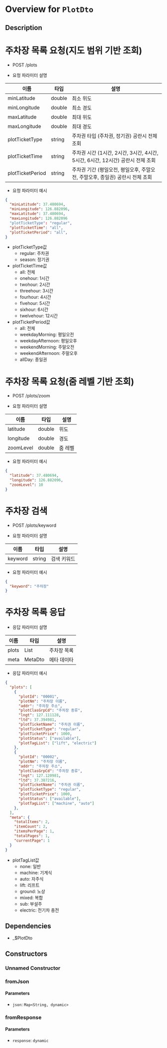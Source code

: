 # Overview for `PlotDto`

## Description

# 주차장 목록 요청(지도 범위 기반 조회)

 - POST /plots

 - 요청 파라미터 설명

  |이름|타입|설명|
  |-|-|-|
  |minLatitude|double|최소 위도|
  |minLongitude|double|최소 경도|
  |maxLatitude|double|최대 위도|
  |maxLongitude|double|최대 경도|
  |plotTicketType|string|주차권 타입 (주차권, 정기권) 공란시 전체 조회|
  |plotTicketTime|string|주차권 시간 (1시간, 2시간, 3시간, 4시간, 5시간, 6시간, 12시간) 공란시 전체 조회|
  |plotTicketPeriod|string|주차권 기간 (평일오전, 평일오후, 주말오전, 주말오후, 종일권) 공란시 전체 조회|

 - 요청 파라미터 예시

 ```json
 {
   "minLatitude": 37.480694,
   "minLongitude": 126.882096,
   "maxLatitude": 37.480694,
   "maxLongitude": 126.882096
   "plotTicketType": "regular",
   "plotTicketTime": "all",
   "plotTicketPeriod": "all",
 }
 ```

 - plotTicketType값
   - regular: 주차권
   - season: 정기권
 - plotTicketTime값
   - all: 전체
   - onehour: 1시간
   - twohour: 2시간
   - threehour: 3시간
   - fourhour: 4시간
   - fivehour: 5시간
   - sixhour: 6시간
   - twelvehour: 12시간
 - plotTicketPeriod값
   - all: 전체
   - weekdayMorning: 평일오전
   - weekdayAfternoon: 평일오후
   - weekendMorning: 주말오전
   - weekendAfternoon: 주말오후
   - allDay: 종일권

 # 주차장 목록 요청(줌 레벨 기반 조회)

 - POST /plots/zoom

 - 요청 파라미터 설명

  |이름|타입|설명|
  |-|-|-|
  |latitude|double|위도|
  |longitude|double|경도|
  |zoomLevel|double|줌 레벨|

 - 요청 파라미터 예시

 ```json
 {
   "latitude": 37.480694,
   "longitude": 126.882096,
   "zoomLevel": 10
 }
 ```

 # 주차장 검색

 - POST /plots/keyword

 - 요청 파라미터 설명

  |이름|타입|설명|
  |-|-|-|
  |keyword|string|검색 키워드|

 - 요청 파라미터 예시

 ```json
 {
   "keyword": "주차장"
 }
 ```

 # 주차장 목록 응답

 - 응답 파라미터 설명

  |이름|타입|설명|
  |-|-|-|
  |plots|List<PlotInfoDto>|주차장 목록|
  |meta|MetaDto|메타 데이타|

 - 응답 파라미터 예시
 ```json
 {
   "plots": [
     {
       "plotId": "00001",
       "plotNm": "주차장 이름",
       "addr": "주차장 주소",
       "plotClasGrpCd": "주차장 종류",
       "lngt": 127.111128,
       "ltd": 37.394981,
       "plotTicketName": "주차권 이름",
       "plotTicketType": "regular",
       "plotTicketPrice": 1000,
       "plotStatus": ["available"],
       "plotTagList": ["lift", "electric"]
     },
     {
       "plotId": "00002",
       "plotNm": "주차장 이름",
       "addr": "주차장 주소",
       "plotClasGrpCd": "주차장 종류",
       "lngt": 127.120981,
       "ltd": 37.387216,
       "plotTicketName": "주차권 이름",
       "plotTicketType": "regular",
       "plotTicketPrice": 1000,
       "plotStatus": ["available"],
       "plotTagList": ["machine", "auto"]
     },
   ],
   "meta": {
     "totalItems": 2,
     "itemCount": 2,
     "itemsPerPage": 1,
     "totalPages": 1,
     "currentPage": 1
   }
 }
 ```

 - plotTagList값
   - none: 일반
   - machine: 기계식
   - auto: 자주식
   - lift: 리프트
   - ground: 노상
   - mixed: 복합
   - sub: 부설주
   - electric: 전기차 충전

## Dependencies

- _$PlotDto

## Constructors

### Unnamed Constructor


### fromJson


#### Parameters

- `json`: `Map<String, dynamic>`
### fromResponse


#### Parameters

- `response`: `dynamic`
